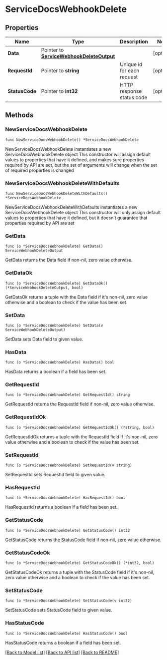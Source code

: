 # ServiceDocsWebhookDelete

## Properties

Name | Type | Description | Notes
------------ | ------------- | ------------- | -------------
**Data** | Pointer to [**ServiceWebhookDeleteOutput**](ServiceWebhookDeleteOutput.md) |  | [optional] 
**RequestId** | Pointer to **string** | Unique id for each request | [optional] 
**StatusCode** | Pointer to **int32** | HTTP response status code | [optional] 

## Methods

### NewServiceDocsWebhookDelete

`func NewServiceDocsWebhookDelete() *ServiceDocsWebhookDelete`

NewServiceDocsWebhookDelete instantiates a new ServiceDocsWebhookDelete object
This constructor will assign default values to properties that have it defined,
and makes sure properties required by API are set, but the set of arguments
will change when the set of required properties is changed

### NewServiceDocsWebhookDeleteWithDefaults

`func NewServiceDocsWebhookDeleteWithDefaults() *ServiceDocsWebhookDelete`

NewServiceDocsWebhookDeleteWithDefaults instantiates a new ServiceDocsWebhookDelete object
This constructor will only assign default values to properties that have it defined,
but it doesn't guarantee that properties required by API are set

### GetData

`func (o *ServiceDocsWebhookDelete) GetData() ServiceWebhookDeleteOutput`

GetData returns the Data field if non-nil, zero value otherwise.

### GetDataOk

`func (o *ServiceDocsWebhookDelete) GetDataOk() (*ServiceWebhookDeleteOutput, bool)`

GetDataOk returns a tuple with the Data field if it's non-nil, zero value otherwise
and a boolean to check if the value has been set.

### SetData

`func (o *ServiceDocsWebhookDelete) SetData(v ServiceWebhookDeleteOutput)`

SetData sets Data field to given value.

### HasData

`func (o *ServiceDocsWebhookDelete) HasData() bool`

HasData returns a boolean if a field has been set.

### GetRequestId

`func (o *ServiceDocsWebhookDelete) GetRequestId() string`

GetRequestId returns the RequestId field if non-nil, zero value otherwise.

### GetRequestIdOk

`func (o *ServiceDocsWebhookDelete) GetRequestIdOk() (*string, bool)`

GetRequestIdOk returns a tuple with the RequestId field if it's non-nil, zero value otherwise
and a boolean to check if the value has been set.

### SetRequestId

`func (o *ServiceDocsWebhookDelete) SetRequestId(v string)`

SetRequestId sets RequestId field to given value.

### HasRequestId

`func (o *ServiceDocsWebhookDelete) HasRequestId() bool`

HasRequestId returns a boolean if a field has been set.

### GetStatusCode

`func (o *ServiceDocsWebhookDelete) GetStatusCode() int32`

GetStatusCode returns the StatusCode field if non-nil, zero value otherwise.

### GetStatusCodeOk

`func (o *ServiceDocsWebhookDelete) GetStatusCodeOk() (*int32, bool)`

GetStatusCodeOk returns a tuple with the StatusCode field if it's non-nil, zero value otherwise
and a boolean to check if the value has been set.

### SetStatusCode

`func (o *ServiceDocsWebhookDelete) SetStatusCode(v int32)`

SetStatusCode sets StatusCode field to given value.

### HasStatusCode

`func (o *ServiceDocsWebhookDelete) HasStatusCode() bool`

HasStatusCode returns a boolean if a field has been set.


[[Back to Model list]](../README.md#documentation-for-models) [[Back to API list]](../README.md#documentation-for-api-endpoints) [[Back to README]](../README.md)


